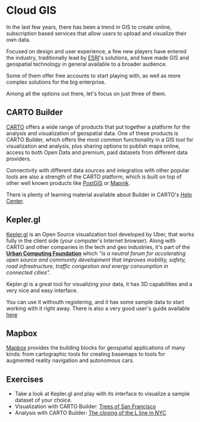 # Cloud GIS

In the last few years, there has been a trend in GIS to create online, subscription based services that allow users to upload and visualize their own data. 

Focused on design and user experience, a few new players have entered the industry, traditionally lead by [ESRI](https://www.esri.com)'s solutions, and have made GIS and geospatial technology in general available to a broader audience.

Some of them offer free accounts to start playing with, as well as more complex solutions for the big enterprise. 

Among all the options out there, let's focus on just three of them.

## CARTO Builder

[CARTO](https://carto.com) offers a wide range of products that put together a platform for the analysis and visualization of geospatial data. One of these products is CARTO Builder, which offers the most common functionality in a GIS tool for visualization and analysis, plus sharing options to publish maps online, access to both Open Data and premium, paid datasets from different data providers. 

Connectivity with different data sources and integratios with other popular tools are also a strength of the CARTO platform, which is built on top of other well known products like [PostGIS](https://postgis.net) or [Mapnik](https://mapnik.org/).

There is plenty of learning material available about Builder in CARTO's [Help Center](https://carto.com/help).


## Kepler.gl

[Kepler.gl](https://kepler.gl/) is an Open Source visualization tool developed by Uber, that works fully in the client side (your computer's Internet browser). Along with CARTO and other companies in the tech and geo industries, it's part of the [**Urban Computing Foundation**](https://uc.foundation/) which _"is a neutral forum for accelerating open source and community development that improves mobility, safety, road infrastructure, traffic congestion and energy consumption in connected cities"._

Kepler.gl is a great tool for visualizing your data, it has 3D capabilities and a very nice and easy interface.

You can use it withouth registering, and it has some sample data to start working with it right away. There is also a very good user's guide available [here](https://github.com/keplergl/kepler.gl/blob/master/docs/user-guides/a-introduction.md)

## Mapbox

[Mapbox](https://www.mapbox.com/) provides the building blocks for geospatial applications of many kinds: from cartographic tools for creating basemaps to tools for augmented reality navigation and autonomous cars. 

## Exercises
* Take a look at Kepler.gl and play with its interface to visualize a sample dataset of your choice.
* Visualization with CARTO Builder: [Trees of San Francisco](sf_trees.md)
* Analysis with CARTO Builder: [The closing of the L line in NYC](l_line.md)